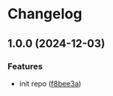 # Changelog

## 1.0.0 (2024-12-03)


### Features

* init repo ([f8bee3a](https://github.com/UnluckyNinja/userscript-tona-downloader/commit/f8bee3a3cf92add31e93a7dd5393cfd29fd7b9e2))
